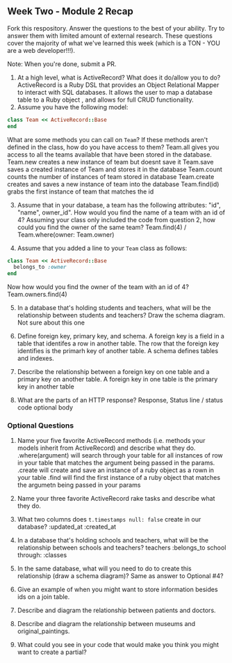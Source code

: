 ## Week Two - Module 2 Recap

Fork this respository. Answer the questions to the best of your ability. Try to answer them with limited amount of external research. These questions cover the majority of what we've learned this week (which is a TON - YOU are a web developer!!!).

Note: When you're done, submit a PR.

1. At a high level, what is ActiveRecord? What does it do/allow you to do?
  ActiveRecord is a Ruby DSL that provides an Object Relational Mapper to interact with SQL databases. It allows the user to map a database table to a Ruby object , and allows for full CRUD functionality.
2. Assume you have the following model:

```ruby
class Team << ActiveRecord::Base
end
```

What are some methods you can call on `Team`? If these methods aren't defined in the class, how do you have access to them?
  Team.all gives you access to all the teams available that have been stored in the database.
  Team.new creates a new instance of team but doesnt save it
  Team.save saves a created instance of Team and stores it in the database
  Team.count counts the number of instances of team stored in database
  Team.create creates and saves a new instance of team into the database
  Team.find(id) grabs the first instance of team that matches the id

3. Assume that in your database, a team has the following attributes: "id", "name", owner_id". How would you find the name of a team with an id of 4? Assuming your class only included the code from question 2, how could you find the owner of the same team? Team.find(4) / Team.where(owner: Team.owner)

4. Assume that you added a line to your `Team` class as follows:

```ruby
class Team << ActiveRecord::Base
  belongs_to :owner
end
```

Now how would you find the owner of the team with an id of 4?
Team.owners.find(4)

5. In a database that's holding students and teachers, what will be the relationship between students and teachers? Draw the schema diagram.
Not sure about this one

6. Define foreign key, primary key, and schema.
A foreign key is a field in a table that identifes a row in another table. The row that the foreign key identifies is the primarh key of another table. A schema defines tables and indexes.
7. Describe the relationship between a foreign key on one table and a primary key on another table. A foreign key in one table is the primary key in another table
8. What are the parts of an HTTP response?
Response,
Status line / status code
optional body


### Optional Questions

1. Name your five favorite ActiveRecord methods (i.e. methods your models inherit from ActiveRecord) and describe what they do.
  .where(argument) will search through your table for all instances of row in your table that matches the argument being passed in the params.
  .create will create and save an instance of a ruby object as a rown in your table
  .find will find the first instance of a ruby object that matches the argumetn being passed in your params

2. Name your three favorite ActiveRecord rake tasks and describe what they do.
3. What two columns does `t.timestamps null: false` create in our database?
:updated_at :created_at
4. In a database that's holding schools and teachers, what will be the relationship between schools and teachers? teachers :belongs_to school through: :classes
5. In the same database, what will you need to do to create this relationship (draw a schema diagram)? Same as answer to Optional #4?
6. Give an example of when you might want to store information besides ids on a join table.
7. Describe and diagram the relationship between patients and doctors.
8. Describe and diagram the relationship between museums and original_paintings.
9. What could you see in your code that would make you think you might want to create a partial?
